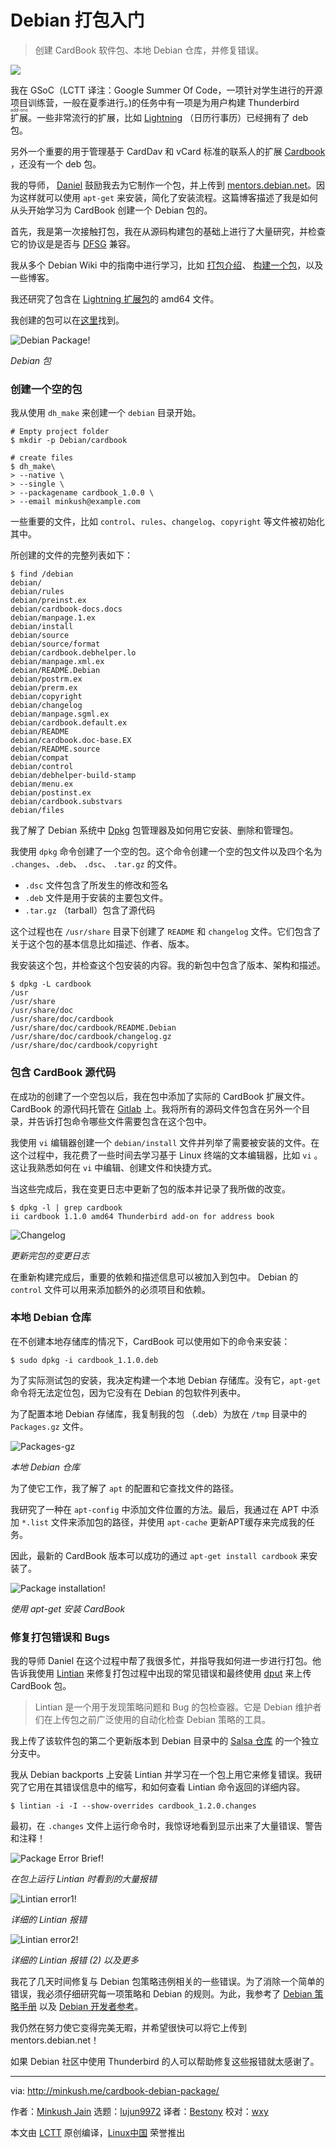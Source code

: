 Debian 打包入门
======

> 创建 CardBook 软件包、本地 Debian 仓库，并修复错误。

![](http://minkush.me/img/posts/12.jpg)

我在 GSoC（LCTT 译注：Google Summer Of Code，一项针对学生进行的开源项目训练营，一般在夏季进行。)的任务中有一项是为用户构建 Thunderbird <ruby>扩展<rt>add-ons</rt></ruby>。一些非常流行的扩展，比如 [Lightning][1] （日历行事历）已经拥有了 deb 包。

另外一个重要的用于管理基于 CardDav 和 vCard 标准的联系人的扩展 [Cardbook][2] ，还没有一个 deb 包。

我的导师， [Daniel][3] 鼓励我去为它制作一个包，并上传到 [mentors.debian.net][4]。因为这样就可以使用 `apt-get` 来安装，简化了安装流程。这篇博客描述了我是如何从头开始学习为 CardBook 创建一个 Debian 包的。

首先，我是第一次接触打包，我在从源码构建包的基础上进行了大量研究，并检查它的协议是是否与 [DFSG][5] 兼容。

我从多个 Debian Wiki 中的指南中进行学习，比如 [打包介绍][6]、 [构建一个包][7]，以及一些博客。

我还研究了包含在 [Lightning 扩展包][8]的 amd64 文件。

我创建的包可以在[这里][9]找到。

![Debian Package!][10]

*Debian 包*

### 创建一个空的包

我从使用 `dh_make`  来创建一个 `debian` 目录开始。

```
# Empty project folder
$ mkdir -p Debian/cardbook
```

```
# create files
$ dh_make\
> --native \
> --single \
> --packagename cardbook_1.0.0 \
> --email minkush@example.com
```

一些重要的文件，比如 `control`、`rules`、`changelog`、`copyright` 等文件被初始化其中。

所创建的文件的完整列表如下：

```
$ find /debian
debian/
debian/rules
debian/preinst.ex
debian/cardbook-docs.docs
debian/manpage.1.ex
debian/install
debian/source
debian/source/format
debian/cardbook.debhelper.lo
debian/manpage.xml.ex
debian/README.Debian
debian/postrm.ex
debian/prerm.ex
debian/copyright
debian/changelog
debian/manpage.sgml.ex
debian/cardbook.default.ex
debian/README
debian/cardbook.doc-base.EX
debian/README.source
debian/compat
debian/control
debian/debhelper-build-stamp
debian/menu.ex
debian/postinst.ex
debian/cardbook.substvars
debian/files
```

我了解了 Debian 系统中 [Dpkg][11] 包管理器及如何用它安装、删除和管理包。

我使用 `dpkg` 命令创建了一个空的包。这个命令创建一个空的包文件以及四个名为 `.changes`、`.deb`、 `.dsc`、 `.tar.gz` 的文件。

- `.dsc` 文件包含了所发生的修改和签名
- `.deb` 文件是用于安装的主要包文件。
- `.tar.gz` （tarball）包含了源代码

这个过程也在 `/usr/share` 目录下创建了 `README` 和 `changelog` 文件。它们包含了关于这个包的基本信息比如描述、作者、版本。

我安装这个包，并检查这个包安装的内容。我的新包中包含了版本、架构和描述。

```
$ dpkg -L cardbook
/usr
/usr/share
/usr/share/doc
/usr/share/doc/cardbook
/usr/share/doc/cardbook/README.Debian
/usr/share/doc/cardbook/changelog.gz
/usr/share/doc/cardbook/copyright
```

### 包含 CardBook 源代码

在成功的创建了一个空包以后，我在包中添加了实际的 CardBook 扩展文件。 CardBook 的源代码托管在 [Gitlab][12] 上。我将所有的源码文件包含在另外一个目录，并告诉打包命令哪些文件需要包含在这个包中。

我使用 `vi` 编辑器创建一个 `debian/install` 文件并列举了需要被安装的文件。在这个过程中，我花费了一些时间去学习基于 Linux 终端的文本编辑器，比如 `vi` 。这让我熟悉如何在 `vi` 中编辑、创建文件和快捷方式。

当这些完成后，我在变更日志中更新了包的版本并记录了我所做的改变。

```
$ dpkg -l | grep cardbook
ii cardbook 1.1.0 amd64 Thunderbird add-on for address book
```

![Changelog][13]

*更新完包的变更日志*

在重新构建完成后，重要的依赖和描述信息可以被加入到包中。 Debian 的 `control` 文件可以用来添加额外的必须项目和依赖。

### 本地 Debian 仓库

在不创建本地存储库的情况下，CardBook 可以使用如下的命令来安装：

```
$ sudo dpkg -i cardbook_1.1.0.deb
```

为了实际测试包的安装，我决定构建一个本地 Debian 存储库。没有它，`apt-get` 命令将无法定位包，因为它没有在 Debian 的包软件列表中。

为了配置本地 Debian 存储库，我复制我的包 （.deb）为放在 `/tmp` 目录中的  `Packages.gz` 文件。

![Packages-gz][14]

*本地 Debian 仓库*

为了使它工作，我了解了 `apt` 的配置和它查找文件的路径。

我研究了一种在 `apt-config` 中添加文件位置的方法。最后，我通过在 APT 中添加 `*.list` 文件来添加包的路径，并使用 `apt-cache` 更新APT缓存来完成我的任务。

因此，最新的 CardBook 版本可以成功的通过 `apt-get install cardbook` 来安装了。

![Package installation!][15]

*使用 apt-get 安装 CardBook*

### 修复打包错误和 Bugs

我的导师 Daniel 在这个过程中帮了我很多忙，并指导我如何进一步进行打包。他告诉我使用  [Lintian][16] 来修复打包过程中出现的常见错误和最终使用 [dput][17] 来上传 CardBook 包。

> Lintian 是一个用于发现策略问题和 Bug 的包检查器。它是 Debian 维护者们在上传包之前广泛使用的自动化检查 Debian 策略的工具。

我上传了该软件包的第二个更新版本到 Debian 目录中的 [Salsa 仓库][18] 的一个独立分支中。

我从 Debian backports 上安装 Lintian 并学习在一个包上用它来修复错误。我研究了它用在其错误信息中的缩写，和如何查看 Lintian 命令返回的详细内容。

```
$ lintian -i -I --show-overrides cardbook_1.2.0.changes
```

最初，在 `.changes` 文件上运行命令时，我惊讶地看到显示出来了大量错误、警告和注释！

![Package Error Brief!][19]

*在包上运行 Lintian 时看到的大量报错*

![Lintian error1!][20]

*详细的 Lintian 报错*

![Lintian error2!][23]

*详细的 Lintian 报错 (2) 以及更多*

我花了几天时间修复与 Debian 包策略违例相关的一些错误。为了消除一个简单的错误，我必须仔细研究每一项策略和 Debian 的规则。为此，我参考了 [Debian 策略手册][21] 以及 [Debian 开发者参考][22]。

我仍然在努力使它变得完美无暇，并希望很快可以将它上传到 mentors.debian.net！

如果 Debian 社区中使用 Thunderbird 的人可以帮助修复这些报错就太感谢了。

--------------------------------------------------------------------------------

via: http://minkush.me/cardbook-debian-package/

作者：[Minkush Jain][a]
选题：[lujun9972](https://github.com/lujun9972)
译者：[Bestony](https://github.com/bestony)
校对：[wxy](https://github.com/wxy)

本文由 [LCTT](https://github.com/LCTT/TranslateProject) 原创编译，[Linux中国](https://linux.cn/) 荣誉推出

[a]:http://minkush.me/cardbook-debian-package/#
[1]:https://addons.mozilla.org/en-US/thunderbird/addon/lightning/
[2]:https://addons.mozilla.org/nn-NO/thunderbird/addon/cardbook/?src=hp-dl-featured
[3]:https://danielpocock.com/
[4]:https://mentors.debian.net/
[5]:https://wiki.debian.org/DFSGLicenses
[6]:https://wiki.debian.org/Packaging/Intro
[7]:https://wiki.debian.org/BuildingAPackage
[8]:https://packages.debian.org/stretch/amd64/lightning/filelist
[9]:https://salsa.debian.org/minkush-guest/CardBook/tree/debian-package/Debian
[10]:http://minkush.me/img/posts/13.png
[11]:https://packages.debian.org/stretch/dpkg
[12]:https://gitlab.com/CardBook/CardBook
[13]:http://minkush.me/img/posts/15.png
[14]:http://minkush.me/img/posts/14.png
[15]:http://minkush.me/img/posts/11.png
[16]:https://packages.debian.org/stretch/lintian
[17]:https://packages.debian.org/stretch/dput
[18]:https://salsa.debian.org/minkush-guest/CardBook/tree/debian-package
[19]:http://minkush.me/img/posts/16.png (Running Lintian on package)
[20]:http://minkush.me/img/posts/10.png
[21]:https://www.debian.org/doc/debian-policy/
[22]:https://www.debian.org/doc/manuals/developers-reference/
[23]:http://minkush.me/img/posts/17.png